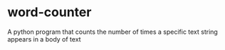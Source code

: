 # word-counter
A python program that counts the number of times a specific text string appears in a body of text
